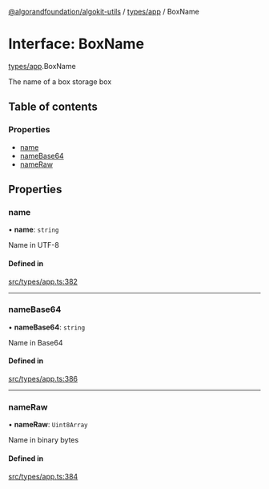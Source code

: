 [@algorandfoundation/algokit-utils](../README.md) / [types/app](../modules/types_app.md) / BoxName

# Interface: BoxName

[types/app](../modules/types_app.md).BoxName

The name of a box storage box

## Table of contents

### Properties

- [name](types_app.BoxName.md#name)
- [nameBase64](types_app.BoxName.md#namebase64)
- [nameRaw](types_app.BoxName.md#nameraw)

## Properties

### name

• **name**: `string`

Name in UTF-8

#### Defined in

[src/types/app.ts:382](https://github.com/algorandfoundation/algokit-utils-ts/blob/main/src/types/app.ts#L382)

___

### nameBase64

• **nameBase64**: `string`

Name in Base64

#### Defined in

[src/types/app.ts:386](https://github.com/algorandfoundation/algokit-utils-ts/blob/main/src/types/app.ts#L386)

___

### nameRaw

• **nameRaw**: `Uint8Array`

Name in binary bytes

#### Defined in

[src/types/app.ts:384](https://github.com/algorandfoundation/algokit-utils-ts/blob/main/src/types/app.ts#L384)
